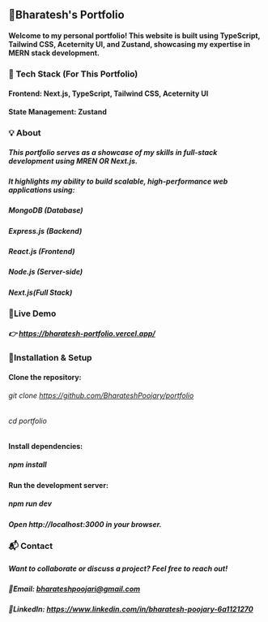## 🌟Bharatesh's Portfolio

#### Welcome to my personal portfolio! This website is built using TypeScript, Tailwind CSS, Aceternity UI, and Zustand, showcasing my expertise in MERN stack development.

### 🚀 Tech Stack (For This Portfolio)

#### Frontend: Next.js, TypeScript, Tailwind CSS, Aceternity UI

#### State Management: Zustand

### 💡 About

##### This portfolio serves as a showcase of my skills in full-stack development using MREN OR Next.js.

##### It highlights my ability to build scalable, high-performance web applications using:

##### MongoDB (Database)

##### Express.js (Backend)

##### React.js (Frontend)

##### Node.js (Server-side)

##### Next.js(Full Stack)

### 🔗Live Demo

##### 👉 https://bharatesh-portfolio.vercel.app/

### 📁Installation & Setup

#### Clone the repository:

###### git clone https://github.com/BharateshPoojary/portfolio

###### cd portfolio

#### Install dependencies:

##### npm install

#### Run the development server:

##### npm run dev

##### Open http://localhost:3000 in your browser.

### 📬 Contact

##### Want to collaborate or discuss a project? Feel free to reach out!

##### 📧Email: bharateshpoojari@gmail.com

##### 💼LinkedIn: https://www.linkedin.com/in/bharatesh-poojary-6a1121270
